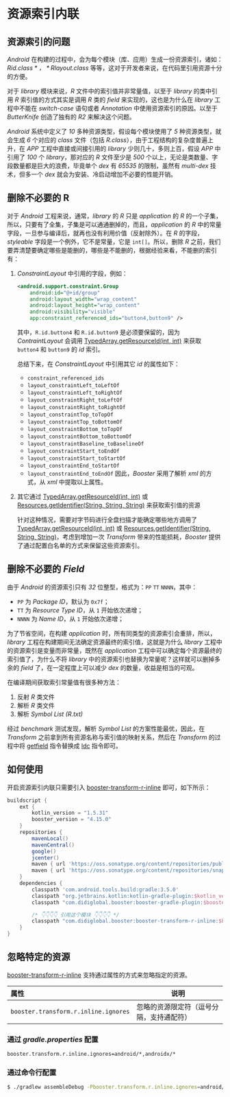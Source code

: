 # 资源索引内联

## 资源索引的问题

*Android* 在构建的过程中，会为每个模块（库、应用）生成一份资源索引，诸如：*R$id.class*，*R$layout.class* 等等，这对于开发者来说，在代码里引用资源十分的方便。

对于 *library* 模块来说，*R* 文件中的索引值并非常量值，以至于 *library* 的类中引用 *R* 索引值的方式其实是调用 *R* 类的 *field* 来实现的，这也是为什么在 *library* 工程中不能在 *switch-case* 语句或者 *Annotation* 中使用资源索引的原因。以至于 *ButterKnife* 创造了独有的 *R2* 来解决这个问题。

*Android* 系统中定义了 *10* 多种资源类型，假设每个模块使用了 *5* 种资源类型，就会生成 *6* 个对应的 *class* 文件（包括 *R.class*），由于工程结构的复杂度普遍上升，在 *APP* 工程中直接或间接引用的 *library* 少则几十，多则上百，假设 *APP* 中引用了 *100* 个 *library*，那对应的 *R* 文件至少是 *500* 个以上，无论是类数量、字段数量都是巨大的浪费，毕竟单个 *dex* 有 *65535* 的限制，虽然有 *multi-dex* 技术，但多一个 *dex* 就会为安装、冷启动增加不必要的性能开销。

## 删除不必要的 R

对于 *Android* 工程来说，通常，*library* 的 *R* 只是 *application* 的 *R* 的一个子集，所以，只要有了全集，子集是可以通通删掉的，而且，*application* 的 *R* 中的常量字段，一旦参与编译后，就再也没有利用价值（反射除外）。在 *R* 的字段，*styleable* 字段是一个例外，它不是常量，它是 `int[]`。所以，删除 *R* 之前，我们要弄清楚要确定哪些是能删的，哪些是不能删的，根据经验来看，不能删的索引有：

1. *ConstraintLayout* 中引用的字段，例如：

    ```xml
    <android.support.constraint.Group
        android:id="@+id/group"
        android:layout_width="wrap_content"
        android:layout_height="wrap_content"
        android:visibility="visible"
        app:constraint_referenced_ids="button4,button9" />
    ```

    其中，`R.id.button4` 和 `R.id.button9` 是必须要保留的，因为 *ContraintLayout* 会调用 <a href="https://developer.android.com/reference/android/content/res/TypedArray#getResourceId(int,%20int)">TypedArray.getResourceId(int, int)</a> 来获取 `button4` 和 `button9` 的 *id* 索引。

    总结下来，在 *ConstraintLayout* 中引用其它 *id* 的属性如下：
    - `constraint_referenced_ids`
    - `layout_constraintLeft_toLeftOf`
    - `layout_constraintLeft_toRightOf`
    - `layout_constraintRight_toLeftOf`
    - `layout_constraintRight_toRightOf`
    - `layout_constraintTop_toTopOf`
    - `layout_constraintTop_toBottomOf`
    - `layout_constraintBottom_toTopOf`
    - `layout_constraintBottom_toBottomOf`
    - `layout_constraintBaseline_toBaselineOf`
    - `layout_constraintStart_toEndOf`
    - `layout_constraintStart_toStartOf`
    - `layout_constraintEnd_toStartOf`
    - `layout_constraintEnd_toEndOf`
    因此，*Booster* 采用了解析 *xml* 的方式，从 *xml* 中提取以上属性。

1. 其它通过 <a href="https://developer.android.com/reference/android/content/res/TypedArray#getResourceId(int,%20int)">TypedArray.getResourceId(int, int)</a> 或 <a href="https://developer.android.com/reference/android/content/res/Resources#getIdentifier(java.lang.String,%20java.lang.String,%20java.lang.String)">Resources.getIdentifier(String, String, String)</a> 来获取索引值的资源

    针对这种情况，需要对字节码进行全盘扫描才能确定哪些地方调用了 <a href="https://developer.android.com/reference/android/content/res/TypedArray#getResourceId(int,%20int)">TypedArray.getResourceId(int, int)</a> 或 <a href="https://developer.android.com/reference/android/content/res/Resources#getIdentifier(java.lang.String,%20java.lang.String,%20java.lang.String)">Resources.getIdentifier(String, String, String)</a>，考虑到增加一次 *Transform* 带来的性能损耗，*Booster* 提供了通过配置白名单的方式来保留这些资源索引。

## 删除不必要的 *Field*

由于 *Android* 的资源索引只有 *32* 位整型，格式为：`PP` `TT` `NNNN`，其中：

  - `PP` 为 *Package ID*，默认为 `0x7f`；
  - `TT` 为 *Resource Type ID*，从 `1` 开始依次递增；
  - `NNNN` 为 *Name ID*，从 `1` 开始依次递增；

为了节省空间，在构建 *application* 时，所有同类型的资源索引会重排，所以，*library* 工程在构建期间无法确定资源最终的索引值，这就是为什么 *library* 工程中的资源索引是变量而非常量，既然在 *application* 工程中可以确定每个资源最终的索引值了，为什么不将 *library* 中的资源索引也替换为常量呢？这样就可以删掉多余的 *field* 了，在一定程度上可以减少 *dex* 的数量，收益是相当的可观。

在编译期间获取索引常量值有很多种方法：

1. 反射 *R* 类文件
1. 解析 *R* 类文件
1. 解析 *Symbol List (R.txt)*

经过 *benchmark* 测试发现，解析 *Symbol List* 的方案性能最优，因此，在 *Transform* 之前拿到所有资源名称与索引值的映射关系，然后在 *Transform* 的过程中将 [getfield](../jvm/instructions.html#getfield) 指令替换成 [ldc](../jvm/instructions.html#ldc) 指令即可。

## 如何使用

开启资源索引内联只需要引入 [booster-transform-r-inline](https://github.com/didi/booster/blob/master/booster-transform-r-inline) 即可，如下所示：


```groovy
buildscript {
    ext {
        kotlin_version = "1.5.31"
        booster_version = "4.15.0"
    }
    repositories {
        mavenLocal()
        mavenCentral()
        google()
        jcenter()
        maven { url 'https://oss.sonatype.org/content/repositories/public/' }
        maven { url 'https://oss.sonatype.org/content/repositories/snapshots/' }
    }
    dependencies {
        classpath 'com.android.tools.build:gradle:3.5.0'
        classpath "org.jetbrains.kotlin:kotlin-gradle-plugin:$kotlin_version"
        classpath "com.didiglobal.booster:booster-gradle-plugin:$booster_version"

        /* 👇👇👇👇 引用这个模块 👇👇👇👇 */
        classpath "com.didiglobal.booster:booster-transform-r-inline:$booster_version"
    }
}
```

## 忽略特定的资源

[booster-transform-r-inline](https://github.com/didi/booster/blob/master/booster-transform-r-inline) 支持通过属性的方式来忽略指定的资源。

| 属性                                 | 说明                                    |
|:-------------------------------------|-----------------------------------------|
| `booster.transform.r.inline.ignores` | 忽略的资源限定符（逗号分隔，支持通配符）|

### 通过 *gradle.properties* 配置

```properties
booster.transform.r.inline.ignores=android/*,androidx/*
```

### 通过命令行配置

```bash
$ ./gradlew assembleDebug -Pbooster.transform.r.inline.ignores=android/*,androidx/*
```
